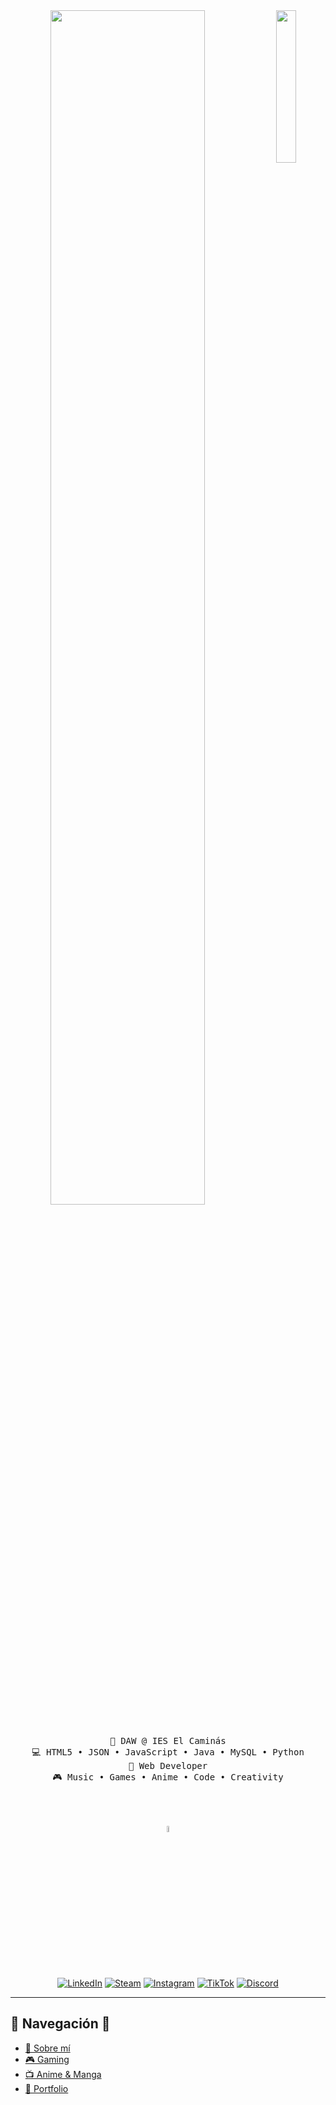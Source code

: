 <div align="center">
 <img src="https://github.com/GuilleMorCar/GuilleMorCar/blob/main/img/SteinsGate.png?raw=true" width="25%" align="right"/>
<img src="https://readme-typing-svg.demolab.com?font=Inconsolata&weight=500&size=40&duration=6000&pause=1000&color=A7A459&center=true&vCenter=true&multiline=true&repeat=false&random=false&width=1000&height=100&lines=Hola,+soy+Guillermo+Morcillo+Carmona;Estudiante+de+Desarrollo+de+Aplicaciones+Web" width="70%"/>
<br><br>
 
   <pre>
💼 DAW @ IES El Caminás
💻 HTML5 • JSON • JavaScript • Java • MySQL • Python
📖 Web Developer
🎮 Music • Games • Anime • Code • Creativity
    </pre>
<br><br>
<img src="https://github.com/GuilleMorCar/GuilleMorCar/blob/main/img/wolf.gif" height="5%" width="8%"/>
<br><br><br>

[![LinkedIn](https://img.shields.io/badge/LinkedIn-0A66C2?style=for-the-badge&logo=linkedin&logoColor=white)](https://www.linkedin.com/in/guillermo-morcillo-carmona-a4887b312/)
[![Steam](https://img.shields.io/badge/Steam-9146FF?style=for-the-badge&logo=steam&logoColor=white)](https://steamcommunity.com/profiles/76561198277603309/)
[![Instagram](https://img.shields.io/badge/Instagram-E4405F?style=for-the-badge&logo=instagram&logoColor=white)](https://www.instagram.com/gu1ll3_01/)
[![TikTok](https://img.shields.io/badge/TikTok-000000?style=for-the-badge&logo=tiktok&logoColor=white)](https://www.tiktok.com/@guimopa)
[![Discord](https://img.shields.io/badge/Discord-5865F2?style=for-the-badge&logo=discord&logoColor=white)](https://discordapp.com/users/341262806320152577)

</div>

---

## 📂 Navegación 📂 ##

- [👤 Sobre mí](./sobre-mi.md)
- [🎮 Gaming](./gaming.md)
- [📺 Anime & Manga](./anime.md)
- [💼 Portfolio](./portfolio.md)
